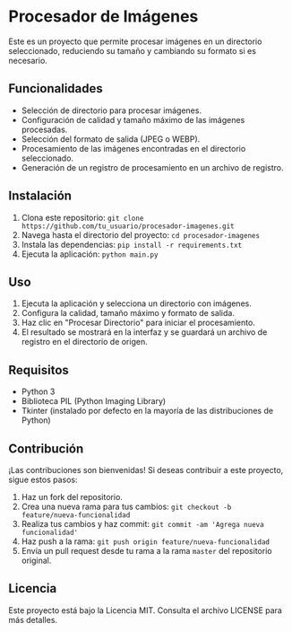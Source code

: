 # Procesador de Imágenes

Este es un proyecto que permite procesar imágenes en un directorio seleccionado, reduciendo su tamaño y cambiando su formato si es necesario.

## Funcionalidades

- Selección de directorio para procesar imágenes.
- Configuración de calidad y tamaño máximo de las imágenes procesadas.
- Selección del formato de salida (JPEG o WEBP).
- Procesamiento de las imágenes encontradas en el directorio seleccionado.
- Generación de un registro de procesamiento en un archivo de registro.

## Instalación

1. Clona este repositorio: `git clone https://github.com/tu_usuario/procesador-imagenes.git`
2. Navega hasta el directorio del proyecto: `cd procesador-imagenes`
3. Instala las dependencias: `pip install -r requirements.txt`
4. Ejecuta la aplicación: `python main.py`

## Uso

1. Ejecuta la aplicación y selecciona un directorio con imágenes.
2. Configura la calidad, tamaño máximo y formato de salida.
3. Haz clic en "Procesar Directorio" para iniciar el procesamiento.
4. El resultado se mostrará en la interfaz y se guardará un archivo de registro en el directorio de origen.

## Requisitos

- Python 3
- Biblioteca PIL (Python Imaging Library)
- Tkinter (instalado por defecto en la mayoría de las distribuciones de Python)

## Contribución

¡Las contribuciones son bienvenidas! Si deseas contribuir a este proyecto, sigue estos pasos:

1. Haz un fork del repositorio.
2. Crea una nueva rama para tus cambios: `git checkout -b feature/nueva-funcionalidad`
3. Realiza tus cambios y haz commit: `git commit -am 'Agrega nueva funcionalidad'`
4. Haz push a la rama: `git push origin feature/nueva-funcionalidad`
5. Envía un pull request desde tu rama a la rama `master` del repositorio original.

## Licencia

Este proyecto está bajo la Licencia MIT. Consulta el archivo LICENSE para más detalles.
